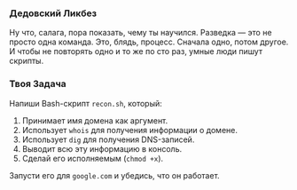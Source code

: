 ### Дедовский Ликбез

Ну что, салага, пора показать, чему ты научился. Разведка — это не просто одна команда. Это, блядь, процесс. Сначала одно, потом другое. И чтобы не повторять одно и то же по сто раз, умные люди пишут скрипты.

### Твоя Задача

Напиши Bash-скрипт `recon.sh`, который:
1.  Принимает имя домена как аргумент.
2.  Использует `whois` для получения информации о домене.
3.  Использует `dig` для получения DNS-записей.
4.  Выводит всю эту информацию в консоль.
5.  Сделай его исполняемым (`chmod +x`).

Запусти его для `google.com` и убедись, что он работает.
